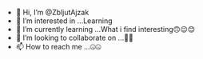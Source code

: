 - 👋 Hi, I’m @ZbljutAjzak
- 👀 I’m interested in ...Learning
- 🌱 I’m currently learning ...What i find interesting🙃😉😊
- 💞️ I’m looking to collaborate on ...🤔🤔
- 📫 How to reach me ...🤐🤐

<!---
ZbljutAjzak/ZbljutAjzak is a ✨ special ✨ repository because its `README.md` (this file) appears on your GitHub profile.
You can click the Preview link to take a look at your changes.
--->
